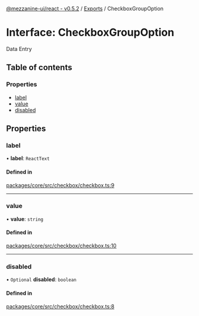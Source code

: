 [@mezzanine-ui/react - v0.5.2](../README.md) / [Exports](../modules.md) / CheckboxGroupOption

# Interface: CheckboxGroupOption

Data Entry

## Table of contents

### Properties

- [label](checkboxgroupoption.md#label)
- [value](checkboxgroupoption.md#value)
- [disabled](checkboxgroupoption.md#disabled)

## Properties

### label

• **label**: `ReactText`

#### Defined in

[packages/core/src/checkbox/checkbox.ts:9](https://github.com/Mezzanine-UI/mezzanine/blob/83e0173/packages/core/src/checkbox/checkbox.ts#L9)

___

### value

• **value**: `string`

#### Defined in

[packages/core/src/checkbox/checkbox.ts:10](https://github.com/Mezzanine-UI/mezzanine/blob/83e0173/packages/core/src/checkbox/checkbox.ts#L10)

___

### disabled

• `Optional` **disabled**: `boolean`

#### Defined in

[packages/core/src/checkbox/checkbox.ts:8](https://github.com/Mezzanine-UI/mezzanine/blob/83e0173/packages/core/src/checkbox/checkbox.ts#L8)
